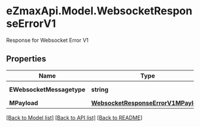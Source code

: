 # eZmaxApi.Model.WebsocketResponseErrorV1
Response for Websocket Error V1

## Properties

Name | Type | Description | Notes
------------ | ------------- | ------------- | -------------
**EWebsocketMessagetype** | **string** | The Type of message | 
**MPayload** | [**WebsocketResponseErrorV1MPayload**](WebsocketResponseErrorV1MPayload.md) |  | 

[[Back to Model list]](../README.md#documentation-for-models) [[Back to API list]](../README.md#documentation-for-api-endpoints) [[Back to README]](../README.md)

